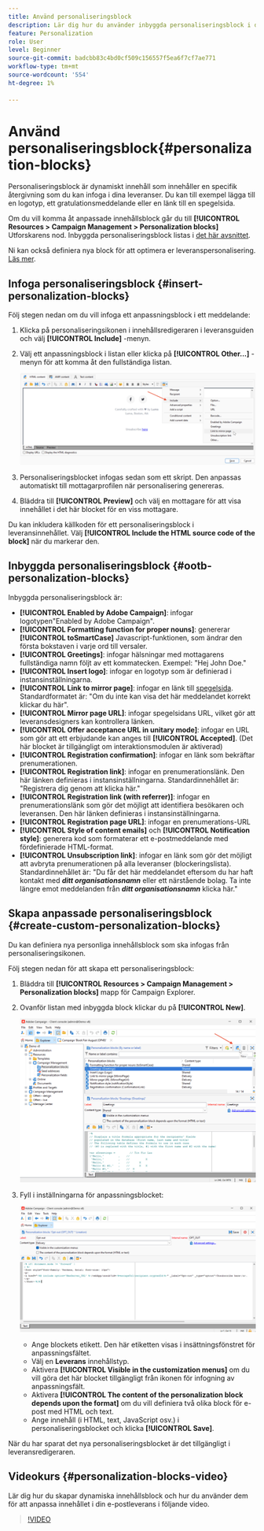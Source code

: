 ```yaml
---
title: Använd personaliseringsblock
description: Lär dig hur du använder inbyggda personaliseringsblock i ditt meddelandeinnehåll
feature: Personalization
role: User
level: Beginner
source-git-commit: badcbb83c4bd0cf509c156557f5ea6f7cf7ae771
workflow-type: tm+mt
source-wordcount: '554'
ht-degree: 1%

---
```



# Använd personaliseringsblock{#personalization-blocks}

Personaliseringsblock är dynamiskt innehåll som innehåller en specifik återgivning som du kan infoga i dina leveranser. Du kan till exempel lägga till en logotyp, ett gratulationsmeddelande eller en länk till en spegelsida.

Om du vill komma åt anpassade innehållsblock går du till **[!UICONTROL Resources > Campaign Management > Personalization blocks]** Utforskarens nod. Inbyggda personaliseringsblock listas i [det här avsnittet](#ootb-personalization-blocks).

Ni kan också definiera nya block för att optimera er leveranspersonalisering. [Läs mer](#create-custom-personalization-blocks).

## Infoga personaliseringsblock {#insert-personalization-blocks}

Följ stegen nedan om du vill infoga ett anpassningsblock i ett meddelande:

1. Klicka på personaliseringsikonen i innehållsredigeraren i leveransguiden och välj **[!UICONTROL Include]** -menyn.
1. Välj ett anpassningsblock i listan eller klicka på **[!UICONTROL Other...]** -menyn för att komma åt den fullständiga listan.

   ![](assets/perso-content-block.png)

1. Personaliseringsblocket infogas sedan som ett skript. Den anpassas automatiskt till mottagarprofilen när personalisering genereras.
1. Bläddra till **[!UICONTROL Preview]** och välj en mottagare för att visa innehållet i det här blocket för en viss mottagare.

Du kan inkludera källkoden för ett personaliseringsblock i leveransinnehållet. Välj **[!UICONTROL Include the HTML source code of the block]** när du markerar den.

## Inbyggda personaliseringsblock {#ootb-personalization-blocks}

Inbyggda personaliseringsblock är:

* **[!UICONTROL Enabled by Adobe Campaign]**: infogar logotypen&quot;Enabled by Adobe Campaign&quot;.
* **[!UICONTROL Formatting function for proper nouns]**: genererar **[!UICONTROL toSmartCase]** Javascript-funktionen, som ändrar den första bokstaven i varje ord till versaler.
* **[!UICONTROL Greetings]**: infogar hälsningar med mottagarens fullständiga namn följt av ett kommatecken. Exempel: &quot;Hej John Doe.&quot;
* **[!UICONTROL Insert logo]**: infogar en logotyp som är definierad i instansinställningarna.
* **[!UICONTROL Link to mirror page]**: infogar en länk till [spegelsida](mirror-page.md). Standardformatet är: &quot;Om du inte kan visa det här meddelandet korrekt klickar du här&quot;.
* **[!UICONTROL Mirror page URL]**: infogar spegelsidans URL, vilket gör att leveransdesigners kan kontrollera länken.
* **[!UICONTROL Offer acceptance URL in unitary mode]**: infogar en URL som gör att ett erbjudande kan anges till **[!UICONTROL Accepted]**. (Det här blocket är tillgängligt om interaktionsmodulen är aktiverad)
* **[!UICONTROL Registration confirmation]**: infogar en länk som bekräftar prenumerationen.
* **[!UICONTROL Registration link]**: infogar en prenumerationslänk. Den här länken definieras i instansinställningarna. Standardinnehållet är: &quot;Registrera dig genom att klicka här.&quot;
* **[!UICONTROL Registration link (with referrer)]**: infogar en prenumerationslänk som gör det möjligt att identifiera besökaren och leveransen. Den här länken definieras i instansinställningarna.
* **[!UICONTROL Registration page URL]**: infogar en prenumerations-URL
* **[!UICONTROL Style of content emails]** och **[!UICONTROL Notification style]**: generera kod som formaterar ett e-postmeddelande med fördefinierade HTML-format.
* **[!UICONTROL Unsubscription link]**: infogar en länk som gör det möjligt att avbryta prenumerationen på alla leveranser (blockeringslista). Standardinnehållet är: &quot;Du får det här meddelandet eftersom du har haft kontakt med ***ditt organisationsnamn*** eller ett närstående bolag. Ta inte längre emot meddelanden från ***ditt organisationsnamn*** klicka här.&quot;

## Skapa anpassade personaliseringsblock {#create-custom-personalization-blocks}

Du kan definiera nya personliga innehållsblock som ska infogas från personaliseringsikonen.

Följ stegen nedan för att skapa ett personaliseringsblock:

1. Bläddra till **[!UICONTROL Resources > Campaign Management > Personalization blocks]** mapp för Campaign Explorer.
1. Ovanför listan med inbyggda block klickar du på **[!UICONTROL New]**.

   ![](assets/perso-new-block.png)

1. Fyll i inställningarna för anpassningsblocket:

   ![](assets/perso-custom-block.png)

   * Ange blockets etikett. Den här etiketten visas i insättningsfönstret för anpassningsfältet.
   * Välj en **Leverans** innehållstyp.
   * Aktivera **[!UICONTROL Visible in the customization menus]** om du vill göra det här blocket tillgängligt från ikonen för infogning av anpassningsfält.
   * Aktivera **[!UICONTROL The content of the personalization block depends upon the format]** om du vill definiera två olika block för e-post med HTML och text.
   * Ange innehåll (i HTML, text, JavaScript osv.) i personaliseringsblocket och klicka **[!UICONTROL Save]**.

När du har sparat det nya personaliseringsblocket är det tillgängligt i leveransredigeraren.

## Videokurs {#personalization-blocks-video}

Lär dig hur du skapar dynamiska innehållsblock och hur du använder dem för att anpassa innehållet i din e-postleverans i följande video.

>[!VIDEO](https://video.tv.adobe.com/v/342088?quality=12)


